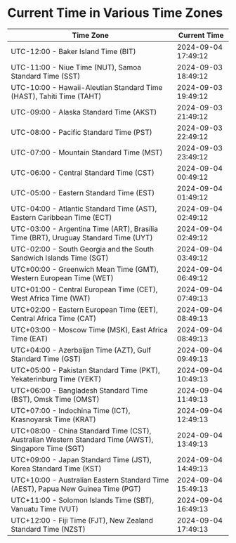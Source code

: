 # Current Time in Various Time Zones

| Time Zone | Current Time |
|-----------|--------------|
| UTC-12:00 - Baker Island Time (BIT) | 2024-09-04 17:49:12 |
| UTC-11:00 - Niue Time (NUT), Samoa Standard Time (SST) | 2024-09-03 18:49:12 |
| UTC-10:00 - Hawaii-Aleutian Standard Time (HAST), Tahiti Time (TAHT) | 2024-09-03 19:49:12 |
| UTC-09:00 - Alaska Standard Time (AKST) | 2024-09-03 21:49:12 |
| UTC-08:00 - Pacific Standard Time (PST) | 2024-09-03 22:49:12 |
| UTC-07:00 - Mountain Standard Time (MST) | 2024-09-03 23:49:12 |
| UTC-06:00 - Central Standard Time (CST) | 2024-09-04 00:49:12 |
| UTC-05:00 - Eastern Standard Time (EST) | 2024-09-04 01:49:12 |
| UTC-04:00 - Atlantic Standard Time (AST), Eastern Caribbean Time (ECT) | 2024-09-04 02:49:12 |
| UTC-03:00 - Argentina Time (ART), Brasília Time (BRT), Uruguay Standard Time (UYT) | 2024-09-04 02:49:12 |
| UTC-02:00 - South Georgia and the South Sandwich Islands Time (SGT) | 2024-09-04 03:49:12 |
| UTC±00:00 - Greenwich Mean Time (GMT), Western European Time (WET) | 2024-09-04 06:49:12 |
| UTC+01:00 - Central European Time (CET), West Africa Time (WAT) | 2024-09-04 07:49:13 |
| UTC+02:00 - Eastern European Time (EET), Central Africa Time (CAT) | 2024-09-04 08:49:13 |
| UTC+03:00 - Moscow Time (MSK), East Africa Time (EAT) | 2024-09-04 08:49:13 |
| UTC+04:00 - Azerbaijan Time (AZT), Gulf Standard Time (GST) | 2024-09-04 09:49:13 |
| UTC+05:00 - Pakistan Standard Time (PKT), Yekaterinburg Time (YEKT) | 2024-09-04 10:49:13 |
| UTC+06:00 - Bangladesh Standard Time (BST), Omsk Time (OMST) | 2024-09-04 11:49:13 |
| UTC+07:00 - Indochina Time (ICT), Krasnoyarsk Time (KRAT) | 2024-09-04 12:49:13 |
| UTC+08:00 - China Standard Time (CST), Australian Western Standard Time (AWST), Singapore Time (SGT) | 2024-09-04 13:49:13 |
| UTC+09:00 - Japan Standard Time (JST), Korea Standard Time (KST) | 2024-09-04 14:49:13 |
| UTC+10:00 - Australian Eastern Standard Time (AEST), Papua New Guinea Time (PGT) | 2024-09-04 15:49:13 |
| UTC+11:00 - Solomon Islands Time (SBT), Vanuatu Time (VUT) | 2024-09-04 16:49:13 |
| UTC+12:00 - Fiji Time (FJT), New Zealand Standard Time (NZST) | 2024-09-04 17:49:13 |
